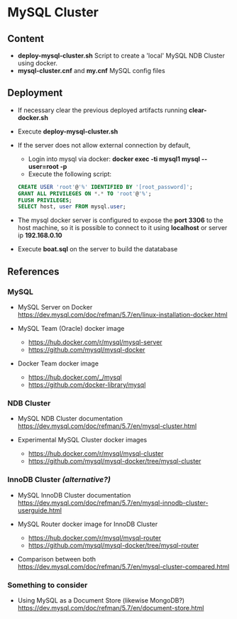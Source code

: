 # MySQL Cluster

## Content

- **deploy-mysql-cluster.sh** Script to create a 'local' MySQL NDB Cluster using docker.
- **mysql-cluster.cnf** and **my.cnf** MySQL config files

## Deployment

- If necessary clear the previous deployed artifacts running **clear-docker.sh**
- Execute **deploy-mysql-cluster.sh**
- If the server does not allow external connection by default,
  - Login into mysql via docker: **docker exec -ti mysql1 mysql --user=root -p**
  - Execute the following script:

  ```sql
  CREATE USER 'root'@'%' IDENTIFIED BY '[root_password]';
  GRANT ALL PRIVILEGES ON *.* TO 'root'@'%';
  FLUSH PRIVILEGES;
  SELECT host, user FROM mysql.user;
  ```

- The mysql docker server is configured to expose the **port 3306** to the host machine,
so it is possible to connect to it using **localhost** or server ip **192.168.0.10**
- Execute **boat.sql** on the server to build the datatabase

## References

### MySQL

- MySQL Server on Docker
https://dev.mysql.com/doc/refman/5.7/en/linux-installation-docker.html

- MySQL Team (Oracle) docker image
  - https://hub.docker.com/r/mysql/mysql-server
  - https://github.com/mysql/mysql-docker

- Docker Team docker image
  - https://hub.docker.com/_/mysql
  - https://github.com/docker-library/mysql

### NDB Cluster

- MySQL NDB Cluster documentation
https://dev.mysql.com/doc/refman/5.7/en/mysql-cluster.html

- Experimental MySQL Cluster docker images
  - https://hub.docker.com/r/mysql/mysql-cluster
  - https://github.com/mysql/mysql-docker/tree/mysql-cluster

### InnoDB Cluster *(alternative?)*

- MySQL InnoDB Cluster documentation
https://dev.mysql.com/doc/refman/5.7/en/mysql-innodb-cluster-userguide.html

- MySQL Router docker image for InnoDB Cluster
  - https://hub.docker.com/r/mysql/mysql-router
  - https://github.com/mysql/mysql-docker/tree/mysql-router

- Comparison between both
https://dev.mysql.com/doc/refman/5.7/en/mysql-cluster-compared.html

### Something to consider

- Using MySQL as a Document Store (likewise MongoDB?)
https://dev.mysql.com/doc/refman/5.7/en/document-store.html
